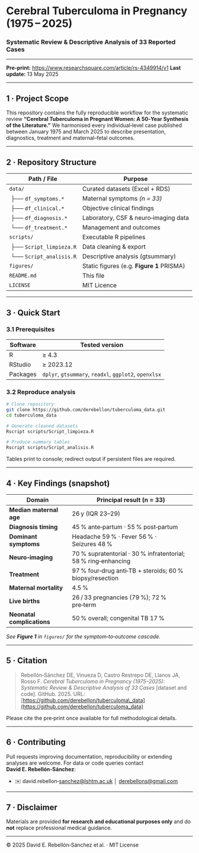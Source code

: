 # Cerebral Tuberculoma in Pregnancy (1975 – 2025)

### Systematic Review & Descriptive Analysis of 33 Reported Cases

---

**Pre‑print:** https://www.researchsquare.com/article/rs-4349914/v1
**Last update:** 13 May 2025

---

## 1 · Project Scope

This repository contains the fully reproducible workflow for the systematic review **“Cerebral Tuberculoma in Pregnant Women: A 50‑Year Synthesis of the Literature.”** We harmonised every individual‑level case published between January 1975 and March 2025 to describe presentation, diagnostics, treatment and maternal–fetal outcomes.

---

## 2 · Repository Structure

| Path / File              | Purpose                                      |
| ------------------------ | -------------------------------------------- |
| `data/`                  | Curated datasets (Excel + RDS)               |
|  ├── `df_symptoms.*`     | Maternal symptoms *(n = 33)*                 |
|  ├── `df_clinical.*`     | Objective clinical findings                  |
|  ├── `df_diagnosis.*`    | Laboratory, CSF & neuro‑imaging data         |
|  └── `df_treatment.*`    | Management and outcomes                      |
| `scripts/`               | Executable R pipelines                       |
|  ├── `Script_limpieza.R` | Data cleaning & export                       |
|  └── `Script_analisis.R` | Descriptive analysis (gtsummary)             |
| `figures/`               | Static figures (e.g. **Figure 1** PRISMA)    |
| `README.md`              | This file                                    |
| `LICENSE`                | MIT Licence                                  |

---

## 3 · Quick Start

### 3.1 Prerequisites

| Software | Tested version                                        |
| -------- | ----------------------------------------------------- |
| R        | ≥ 4.3                                                 |
| RStudio  | ≥ 2023.12                                             |
| Packages | `dplyr`, `gtsummary`, `readxl`, `ggplot2`, `openxlsx` |

### 3.2 Reproduce analysis

```bash
# Clone repository
git clone https://github.com/derebellon/tuberculoma_data.git
cd tuberculoma_data

# Generate cleaned datasets
Rscript scripts/Script_limpieza.R

# Produce summary tables
Rscript scripts/Script_analisis.R
```

Tables print to console; redirect output if persistent files are required.

---

## 4 · Key Findings (snapshot)

| Domain                     | Principal result (n = 33)                                      |
| -------------------------- | -------------------------------------------------------------- |
| **Median maternal age**    | 26 y (IQR 23–29)                                               |
| **Diagnosis timing**       | 45 % ante‑partum · 55 % post‑partum                            |
| **Dominant symptoms**      | Headache 59 % · Fever 56 % · Seizures 48 %                     |
| **Neuro‑imaging**          | 70 % supratentorial · 30 % infratentorial; 58 % ring‑enhancing |
| **Treatment**              | 97 % four‑drug anti‑TB + steroids; 60 % biopsy/resection       |
| **Maternal mortality**     | 4.5 %                                                          |
| **Live births**            | 26 / 33 pregnancies (79 %); 72 % pre‑term                      |
| **Neonatal complications** | 50 % overall; congenital TB 17 %                               |

*See **Figure 1** in `figures/` for the symptom‑to‑outcome cascade.*

---

## 5 · Citation

> Rebellón‑Sánchez DE, Vinueza D, Castro Restrepo DE, Llanos JA, Rosso F.
> *Cerebral Tuberculoma in Pregnancy (1975–2025): Systematic Review & Descriptive Analysis of 33 Cases* \[dataset and code]. GitHub. 2025.
> URL: [https://github.com/derebellon/tuberculoma\_data](https://github.com/derebellon/tuberculoma_data)

Please cite the pre‑print once available for full methodological details.

---

## 6 · Contributing

Pull requests improving documentation, reproducibility or extending analyses are welcome. For data or code queries contact **David E. Rebellón‑Sánchez**:

* ✉️ david.rebellon‑[sanchez@lshtm.ac.uk](mailto:sanchez@lshtm.ac.uk) │ [derebellons@gmail.com](mailto:derebellons@gmail.com)

---

## 7 · Disclaimer

Materials are provided **for research and educational purposes only** and do **not** replace professional medical guidance.

---

© 2025 David E. Rebellón‑Sánchez et al. · MIT License

